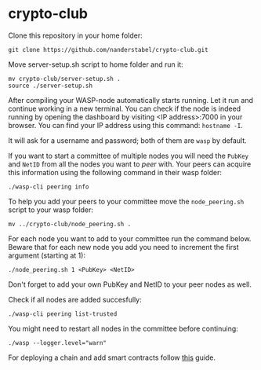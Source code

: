 # crypto-club

Clone this repository in your home folder:
```
git clone https://github.com/nanderstabel/crypto-club.git
```

Move server-setup.sh script to home folder and run it:
```
mv crypto-club/server-setup.sh .
source ./server-setup.sh
```

After compiling your WASP-node automatically starts running. Let it run and continue working in a new terminal. You can check if the node is indeed running by opening the dashboard by visiting \<IP address\>:7000 in your browser.
You can find your IP address using this command: `hostname -I`.

It will ask for a username and password; both of them are `wasp` by default.

If you want to start a committee of multiple nodes you will need the `PubKey` and `NetID` from all the nodes you want to *peer* with. Your peers can acquire this information using the following command in their wasp folder:
```
./wasp-cli peering info
```

To help you add your peers to your committee move the `node_peering.sh` script to your wasp folder:
```
mv ../crypto-club/node_peering.sh .
```

For each node you want to add to your committee run the command below. Beware that for each new node you add you need to increment the first argument (starting at 1):
```
./node_peering.sh 1 <PubKey> <NetID>
```
Don't forget to add your own PubKey and NetID to your peer nodes as well.

Check if all nodes are added succesfully:
```
./wasp-cli peering list-trusted
```

You might need to restart all nodes in the committee before continuing:
```
./wasp --logger.level="warn"
```

For deploying a chain and add smart contracts follow [this](https://wiki.iota.org/wasp/guide/chains_and_nodes/setting-up-a-chain#deploy-the-iscp-chain) guide.
